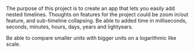 The purpose of this project is to create an app that lets you easily add nested timelines. Thoughts on features for the project could be zoom in/out feature, and sub-timeline collapsing. Be able to added time in milliseconds, seconds, minutes, hours, days, years and lightyears.

Be able to compare smaller units with bigger units on a logarithmic like scale.  